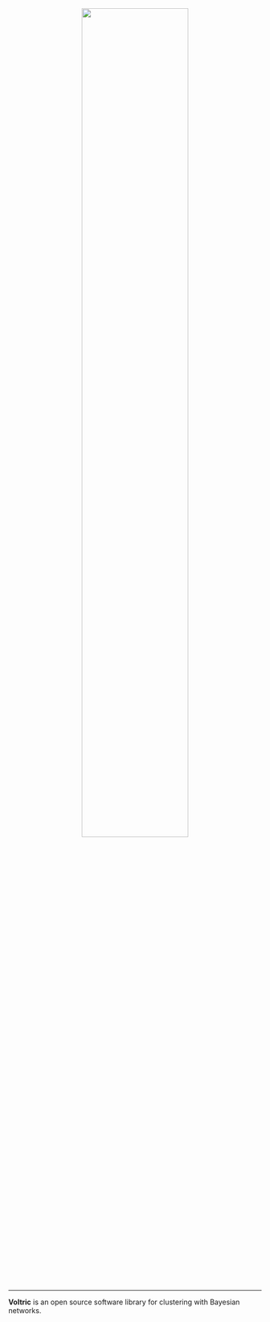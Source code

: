 <div align="center">
  <img src="https://user-images.githubusercontent.com/24965845/31542428-9906fd0e-b01a-11e7-98cd-fac01702d4bc.png" width="65%" height="65%">
</div>

-----------------

**Voltric** is an open source software library for clustering with Bayesian networks.
